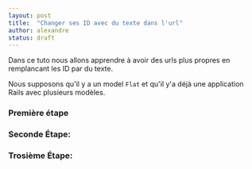 ```yaml
---
layout: post
title:  "Changer ses ID avec du texte dans l'url"
author: alexandre
status: draft
---
```


Dans ce tuto nous allons apprendre à avoir des urls plus propres en remplancant les ID par du texte.

Nous supposons qu'il y a un model `Flat` et qu'il y'a déjà une application Rails avec plusieurs modèles.

### Première étape


### Seconde Étape: 


### Trosième Étape: 



